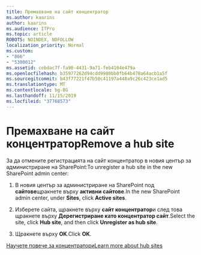 ```yaml
---
title: Премахване на сайт концентратор
ms.author: kaarins
author: kaarins
ms.audience: ITPro
ms.topic: article
ROBOTS: NOINDEX, NOFOLLOW
localization_priority: Normal
ms.custom:
- "866"
- "5300012"
ms.assetid: cebdac7f-fa90-4431-9a71-feb4104e479a
ms.openlocfilehash: b35977262d94cdd9980bb0fb64b478a64acb1a5f
ms.sourcegitcommit: b43f77221f47b50c41197a448a9c26c423ce1ad5
ms.translationtype: MT
ms.contentlocale: bg-BG
ms.lasthandoff: 11/15/2019
ms.locfileid: "37768573"
---
```

# <a name="remove-a-hub-site"></a><span data-ttu-id="eea41-102">Премахване на сайт концентратор</span><span class="sxs-lookup"><span data-stu-id="eea41-102">Remove a hub site</span></span>

<span data-ttu-id="eea41-103">За да отмените регистрацията на сайт концентратор в новия център за администриране на SharePoint:</span><span class="sxs-lookup"><span data-stu-id="eea41-103">To unregister a hub site in the new SharePoint admin center:</span></span>
  
1. <span data-ttu-id="eea41-104">В новия център за администриране на SharePoint под **сайтове**щракнете върху **активни сайтове**.</span><span class="sxs-lookup"><span data-stu-id="eea41-104">In the new SharePoint admin center, under **Sites**, click **Active sites**.</span></span>

2. <span data-ttu-id="eea41-105">Изберете сайта, щракнете върху **сайт концентратор**и след това щракнете върху **Дерегистриране като концентратор сайт**.</span><span class="sxs-lookup"><span data-stu-id="eea41-105">Select the site, click **Hub site**, and then click **Unregister as hub site**.</span></span>

3. <span data-ttu-id="eea41-106">Щракнете върху **OK**.</span><span class="sxs-lookup"><span data-stu-id="eea41-106">Click **OK**.</span></span>

[<span data-ttu-id="eea41-107">Научете повече за концентратори</span><span class="sxs-lookup"><span data-stu-id="eea41-107">Learn more about hub sites</span></span>](https://support.office.com/article/what-is-a-sharepoint-hub-site-fe26ae84-14b7-45b6-a6d1-948b3966427f)
  